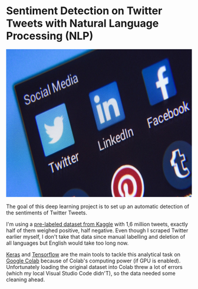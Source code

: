 # Sentiment Detection on Twitter Tweets with Natural Language Processing (NLP) 

<img src = './photos/twitter-nlp.jpg' width = 960 height = 400>

The goal of this deep learning project is to set up an automatic detection of the sentiments of Twitter Tweets. 

I'm using a <a href = 'https://www.kaggle.com/kazanova/sentiment140?select=training.1600000.processed.noemoticon.csv'>pre-labeled dataset from Kaggle</a> with 1,6 million tweets, exactly half of them weighed positive, half negative. Even though I scraped Twitter earlier myself, I don't take that data since manual labelling and deletion of all languages but English would take too long now.

<a href = 'https://keras.io/'>Keras</a> and <a href= 'https://www.tensorflow.org/'>Tensorflow</a> are the main tools to tackle this analytical task on <a href = 'https://colab.research.google.com/'>Google Colab</a> because of Colab's computing power (if GPU is enabled). Unfortunately loading the original dataset into Colab threw a lot of errors (which my local Visual Studio Code didn'T), so the data needed some cleaning ahead.

